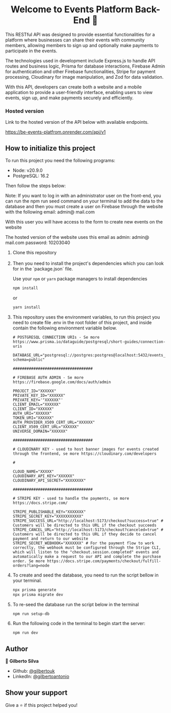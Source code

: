 <h1 align="center">Welcome to Events Platform Back-End 👋</h1>

<p>
This RESTful API was designed to provide essential functionalities for a platform where businesses can share their events with community members, allowing members to sign up and optionally make payments to participate in the events.</p>
<p>The technologies used in development include Express.js to handle API routes and business logic, Prisma for database interactions, Firebase Admin for authentication and other Firebase functionalities, Stripe for payment processing, Cloudinary for image manipulation, and Zod for data validation.</p>
<p>With this API, developers can create both a website and a mobile application to provide a user-friendly interface, enabling users to view events, sign up, and make payments securely and efficiently.</p>

### Hosted version

Link to the hosted version of the API below with available endpoints.

<a href='https://be-events-platfrom.onrender.com/api/v1' target="_blank">https://be-events-platfrom.onrender.com/api/v1</a>

## How to initialize this project

To run this project you need the following programs:

- Node: v20.9.0
- PostgreSQL: 16.2

Then follow the steps below:

<p>
Note: If you want to log in with an administrator user on the front-end, you can run the npm run seed command on your terminal to add the data to the database and then you must create a user on Firebase through the website with the following email: admin@ mail.com

With this user you will have access to the form to create new events on the website

The hosted version of the website uses this email as admin: admin@ mail.com
password: 10203040

</p>

<ol>
  <li>Clone this repository</li>
  <br>
  <li>Then you need to install the project's dependencies which you can look for in the `package.json` file.

Use your `npm` or `yarn` package managers to install dependencies

```sh
npm install
```

or

```sh
yarn install
```

</li>

  <li>
  
 This repository uses the environment variables, to run this project you need to create file .env in the root folder of this project, and inside contain the following environment variable below.
 
 ```env
# POSTGRESQL CONNECTION URIs - Se more https://www.prisma.io/dataguide/postgresql/short-guides/connection-uris

DATABASE_URL="postgresql://postgres:postgres@localhost:5432/events_db?schema=public"

###################################

# FIREBASE AUTH ADMIN - Se more https://firebase.google.com/docs/auth/admin

PROJECT_ID="XXXXXX"
PRIVATE_KEY_ID="XXXXXX"
PRIVATE_KEY='"XXXXXX"'
CLIENT_EMAIL="XXXXXX"
CLIENT_ID="XXXXXX"
AUTH_URI="XXXXXX"
TOKEN_URI="XXXXXX"
AUTH_PROVIDER_X509_CERT_URL="XXXXXX"
CLIENT_X509_CERT_URL="XXXXXX"
UNIVERSE_DOMAIN="XXXXXX"

###################################

# CLOUDINARY KEY - used to host banner images for events created through the frontend, se more https://cloudinary.com/developers

#

CLOUD_NAME="XXXXX"
CLOUDINARY_API_KEY="XXXXXX"
CLOUDINARY_API_SECRET="XXXXXXXX"

###################################

# STRIPE KEY - used to handle the payments, se more https://docs.stripe.com/

STRIPE_PUBLISHABLE_KEY="XXXXXXX"
STRIPE_SECRET_KEY="XXXXXXXXXXX"
STRIPE_SUCCESS_URL="http://localhost:5173/checkout?success=true" # Customers will be directed to this URL if the checkout succeeds
STRIPE_CANCEL_URL="http://localhost:5173/checkout?canceled=true" # Customers will be directed to this URL if they decide to cancel payment and return to our website
STRIPE_SECRET_WEBHOOK="XXXXXXX" # For the payment flow to work correctly, the webhook must be configured through the Stripe CLI, which will listen to the "checkout.session.completed" events and automatically make a request to our API and complete the purchase order. Se more https://docs.stripe.com/payments/checkout/fulfill-orders?lang=node

````

</li>

 <li>To create and seed the database, you need to run the script bellow in your terminal.

```sh
npx prisma generate
npx prisma migrate dev
````

</li>

<li>To re-seed the database run the script below in the terminal

```sh
npm run setup-db
```

</li>

<li>
Run the following code in the terminal to begin start the server:

```sh
npm run dev
```

</li>
</ol>

## Author

👤 **Gilberto Silva**

- Github: [@gilbertouk](https://github.com/gilbertouk)
- LinkedIn: [@gilbertoantonio](https://linkedin.com/in/gilbertoantonio)

## Show your support

Give a ⭐️ if this project helped you!
